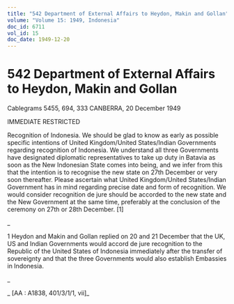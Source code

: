 ```yaml
---
title: "542 Department of External Affairs to Heydon, Makin and Gollan"
volume: "Volume 15: 1949, Indonesia"
doc_id: 6711
vol_id: 15
doc_date: 1949-12-20
---
```


# 542 Department of External Affairs to Heydon, Makin and Gollan

Cablegrams 5455, 694, 333 CANBERRA, 20 December 1949

IMMEDIATE RESTRICTED

Recognition of Indonesia. We should be glad to know as early as possible specific intentions of United Kingdom/United States/Indian Governments regarding recognition of Indonesia. We understand all three Governments have designated diplomatic representatives to take up duty in Batavia as soon as the New Indonesian State comes into being, and we infer from this that the intention is to recognise the new state on 27th December or very soon thereafter. Please ascertain what United Kingdom/United States/Indian Government has in mind regarding precise date and form of recognition. We would consider recognition de jure should be accorded to the new state and the New Government at the same time, preferably at the conclusion of the ceremony on 27th or 28th December. [1]

_

1 Heydon and Makin and Gollan replied on 20 and 21 December that the UK, US and Indian Governments would accord de jure recognition to the Republic of the United States of Indonesia immediately after the transfer of sovereignty and that the three Governments would also establish Embassies in Indonesia.

_

_ [AA : A1838, 401/3/1/1, vii]_
